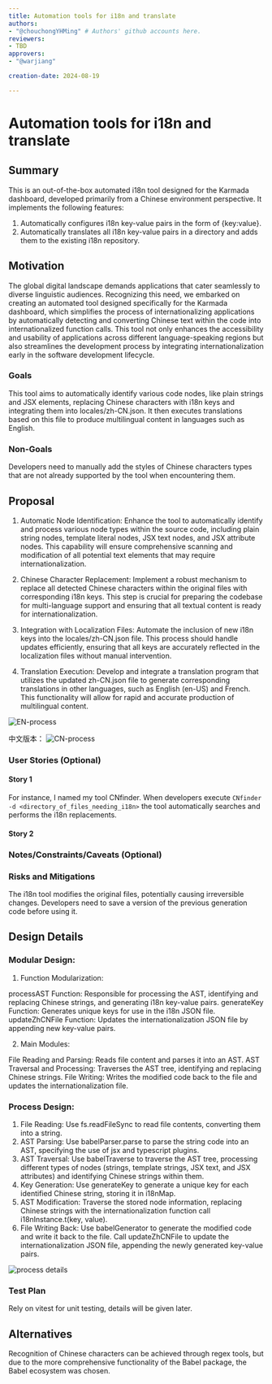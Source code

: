 ```yaml
---
title: Automation tools for i18n and translate
authors:
- "@chouchongYHMing" # Authors' github accounts here.
reviewers:
- TBD
approvers:
- "@warjiang"

creation-date: 2024-08-19

---
```


# Automation tools for i18n and translate

## Summary

This is an out-of-the-box automated i18n tool designed for the Karmada dashboard, developed primarily from a Chinese environment perspective. It implements the following features:

1. Automatically configures i18n key-value pairs in the form of {key:value}.
2. Automatically translates all i18n key-value pairs in a directory and adds them to the existing i18n repository.

<!--
这是一个为Karmada dashboard设计的开箱即用的自动化i18n工具，基于以中文环境开发的主视角，它实现了以下功能：
1. 自动配置i18n键值对，并且为{key:value}形式。
2. 自动翻译整个目录下的i18n键值对，并且添加到原有的i18n仓库中。
-->

## Motivation

The global digital landscape demands applications that cater seamlessly to diverse linguistic audiences. Recognizing this need, we embarked on creating an automated tool designed specifically for the Karmada dashboard, which simplifies the process of internationalizing applications by automatically detecting and converting Chinese text within the code into internationalized function calls. This tool not only enhances the accessibility and usability of applications across different language-speaking regions but also streamlines the development process by integrating internationalization early in the software development lifecycle. 
<!--
全球数字环境要求应用程序能够无缝地迎合不同语言的受众。认识到这一需求，我们着手创建一个专门为karma仪表板设计的自动化工具，通过自动检测并将代码中的中文文本转换为国际化的函数调用，简化了国际化应用程序的过程。该工具不仅增强了跨不同语言区域的应用程序的可访问性和可用性，而且还通过在软件开发生命周期的早期集成国际化来简化开发过程。通过自动生成和更新用于国际化的键值对。
-->

### Goals

This tool aims to automatically identify various code nodes, like plain strings and JSX elements, replacing Chinese characters with i18n keys and integrating them into locales/zh-CN.json. It then executes translations based on this file to produce multilingual content in languages such as English.

<!--
该工具旨在自动识别各种代码节点，如普通字符串和JSX元素，用i18n键替换中文字符并将其集成到locale /zh-CN.json中。然后，它基于该文件执行翻译，以生成英语等语言的多语言内容。
-->

### Non-Goals

Developers need to manually add the styles of Chinese characters types that are not already supported by the tool when encountering them.

<!--
开发人员需要在遇到工具不支持的汉字样式时手动添加样式。
-->

## Proposal

1. Automatic Node Identification: Enhance the tool to automatically identify and process various node types within the source code, including plain string nodes, template literal nodes, JSX text nodes, and JSX attribute nodes. This capability will ensure comprehensive scanning and modification of all potential text elements that may require internationalization.

2. Chinese Character Replacement: Implement a robust mechanism to replace all detected Chinese characters within the original files with corresponding i18n keys. This step is crucial for preparing the codebase for multi-language support and ensuring that all textual content is ready for internationalization.

3. Integration with Localization Files: Automate the inclusion of new i18n keys into the locales/zh-CN.json file. This process should handle updates efficiently, ensuring that all keys are accurately reflected in the localization files without manual intervention.

4. Translation Execution: Develop and integrate a translation program that utilizes the updated zh-CN.json file to generate corresponding translations in other languages, such as English (en-US) and French. This functionality will allow for rapid and accurate production of multilingual content.

![EN-process](./images/EN-i18nOPPS-process.png)

<!--
1. 自动节点识别:增强工具以自动识别和处理源代码中的各种节点类型，包括纯字符串节点、模板文字节点、JSX文本节点和JSX属性节点。此功能将确保对可能需要国际化的所有潜在文本元素进行全面扫描和修改。

2. 汉字替换:实现一个健壮的机制，用相应的i18n密钥替换原始文件中所有检测到的汉字。这一步对于为多语言支持准备代码库和确保所有文本内容都为国际化做好准备至关重要。

3. 与本地化文件的集成:自动将新的i18n键包含到locale /zh-CN中。json文件。此过程应有效地处理更新，确保所有密钥都准确地反映在本地化文件中，而无需人工干预。

4. 翻译执行:开发和整合使用更新后的zh-CN的翻译程序。json文件生成对应的其他语言的翻译，如英语(en-US)和法语。该功能将允许快速和准确地制作多语言内容。
-->
中文版本：
![CN-process](./images/CN-i18nOPPS-process.png)
### User Stories (Optional)

<!--
Detail the things that people will be able to do if this KEP is implemented.
Include as much detail as possible so that people can understand the "how" of
the system. The goal here is to make this feel real for users without getting
bogged down.
-->

#### Story 1
For instance, I named my tool CNfinder. When developers execute ```CNfinder -d <directory_of_files_needing_i18n>``` the tool automatically searches and performs the i18n replacements.

<!--
例如，我给我的工具取名为CNfinder, 在开发者以中文为主语言进行前端开发后，执行 ```CNfinder -d <需要进行i18n的文件目录>``` 后，该工具就能自动检索，并且进行i18n的替换
-->
#### Story 2

### Notes/Constraints/Caveats (Optional)

<!--
What are the caveats to the proposal?
What are some important details that didn't come across above?
Go in to as much detail as necessary here.
This might be a good place to talk about core concepts and how they relate.
-->

### Risks and Mitigations

The i18n tool modifies the original files, potentially causing irreversible changes. Developers need to save a version of the previous generation code before using it.
<!--
i18n工具会修改原始文件，可能导致不可逆的更改。开发人员需要在使用前保存上一代代码的一个版本。
-->

## Design Details

### Modular Design:
1. Function Modularization:

processAST Function: Responsible for processing the AST, identifying and replacing Chinese strings, and generating i18n key-value pairs.
generateKey Function: Generates unique keys for use in the i18n JSON file.
updateZhCNFile Function: Updates the internationalization JSON file by appending new key-value pairs.

2. Main Modules:

File Reading and Parsing: Reads file content and parses it into an AST.
AST Traversal and Processing: Traverses the AST tree, identifying and replacing Chinese strings.
File Writing: Writes the modified code back to the file and updates the internationalization file.
<!--
1.功能模块化:

processAST功能:负责AST的处理，识别和替换中文字符串，生成i18n个键值对。
generateKey函数:生成i18n JSON文件中使用的唯一键。
updateZhCNFile函数:通过附加新的键值对更新国际化JSON文件。

2.主要模块:

文件读取和解析:读取文件内容并将其解析为AST。
AST遍历和处理:遍历AST树，识别和替换中文字符串。
文件写入:将修改后的代码写回文件并更新国际化文件。
-->

### Process Design:
1. File Reading:
Use fs.readFileSync to read file contents, converting them into a string.
2. AST Parsing:
Use babelParser.parse to parse the string code into an AST, specifying the use of jsx and typescript plugins.
3. AST Traversal:
Use babelTraverse to traverse the AST tree, processing different types of nodes (strings, template strings, JSX text, and JSX attributes) and identifying Chinese strings within them.
4. Key Generation:
Use generateKey to generate a unique key for each identified Chinese string, storing it in i18nMap.
5. AST Modification:
Traverse the stored node information, replacing Chinese strings with the internationalization function call i18nInstance.t(key, value).
6. File Writing Back:
Use babelGenerator to generate the modified code and write it back to the file.
Call updateZhCNFile to update the internationalization JSON file, appending the newly generated key-value pairs.

![process details](./images/i18n-details.jpg)

<!--
1. 文件阅读:
使用fs.readFileSync读取文件内容，并将其转换为字符串。
2. AST解析:
使用babelParser.parse将字符串代码解析为AST，指定使用jsx和typescript插件。
3. AST遍历:
使用babelTraverse遍历AST树，处理不同类型的节点(字符串、模板字符串、JSX文本和JSX属性)，并识别其中的中文字符串。
4. 密钥生成:
使用generateKey为每个识别的中文字符串生成一个唯一的键，并将其存储在i18nMap中。
5. AST修改:
遍历存储的节点信息，用国际化函数调用i18nInstance替换中文字符串.t(关键字,值)。
6. 文件回写:
使用babelGenerator生成修改后的代码并将其写回文件。
调用updateZhCNFile更新国际化JSON文件，附加新生成的键值对。
-->


### Test Plan

Rely on vitest for unit testing, details will be given later.

<!--
主要依靠vitest进行单元测试，细节将会在之后给出。
-->

## Alternatives

Recognition of Chinese characters can be achieved through regex tools, but due to the more comprehensive functionality of the Babel package, the Babel ecosystem was chosen.

<!--
中文字符的识别可以通过正则化工具来实现，但是由于bables包的功能更加全面，故选用了bables生态
-->

<!--
Note: This is a simplified version of kubernetes enhancement proposal template.
https://github.com/kubernetes/enhancements/tree/3317d4cb548c396a430d1c1ac6625226018adf6a/keps/NNNN-kep-template
-->